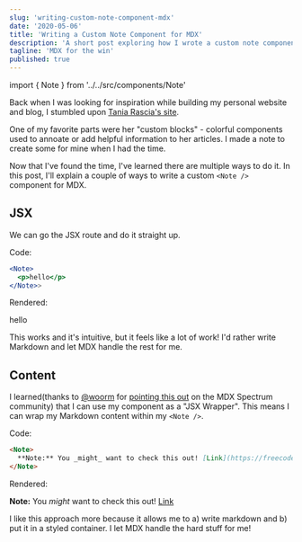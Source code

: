 ```yaml
---
slug: 'writing-custom-note-component-mdx'
date: '2020-05-06'
title: 'Writing a Custom Note Component for MDX'
description: 'A short post exploring how I wrote a custom note component for MDX.'
tagline: 'MDX for the win'
published: true
---
```


import { Note } from '../../src/components/Note'

Back when I was looking for inspiration while building my personal website and blog, I stumbled upon [Tania Rascia's site](https://www.taniarascia.com/understanding-generators-in-javascript/).

One of my favorite parts were her "custom blocks" - colorful components used to annoate or add helpful information to her articles. I made a note to create some for mine when I had the time.

Now that I've found the time, I've learned there are multiple ways to do it. In this post, I'll explain a couple of ways to write a custom `<Note />` component for MDX.

## JSX

We can go the JSX route and do it straight up.

Code:

```jsx
<Note>
  <p>hello</p>
</Note>>
```

Rendered:
<Note><p>hello</p></Note>

This works and it's intuitive, but it feels like a lot of work! I'd rather write Markdown and let MDX handle the rest for me.

## Content

I learned(thanks to [@woorm](https://github.com/wooorm) for [pointing this out](https://spectrum.chat/mdx/general/react-component-markdown-as-a-prop~66bae3e4-bb27-4537-b3b3-ee3712a6eb49?m=MTU4ODc0NzA0NTI5Nw==) on the MDX Spectrum community) that I can use my component as a "JSX Wrapper". This means I can wrap my Markdown content within my `<Note />`.

Code:

```markdown
<Note>
  **Note:** You _might_ want to check this out! [Link](https://freecodecamp.org/)
</Note>
```

Rendered:
<Note>

**Note:** You _might_ want to check this out! [Link](https://freecodecamp.org/)

</Note>

I like this approach more because it allows me to a) write markdown and b) put it in a styled container. I let MDX handle the hard stuff for me!

